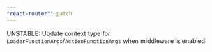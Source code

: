 ```yaml
---
"react-router": patch
---
```


UNSTABLE: Update context type for `LoaderFunctionArgs`/`ActionFunctionArgs` when middleware is enabled
